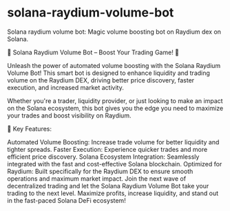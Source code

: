 # solana-raydium-volume-bot
Solana raydium volume bot: Magic volume boosting bot on Raydium dex on Solana.

🚀 Solana Raydium Volume Bot – Boost Your Trading Game! 🚀

Unleash the power of automated volume boosting with the Solana Raydium Volume Bot! This smart bot is designed to enhance liquidity and trading volume on the Raydium DEX, driving better price discovery, faster execution, and increased market activity.

Whether you're a trader, liquidity provider, or just looking to make an impact on the Solana ecosystem, this bot gives you the edge you need to maximize your trades and boost visibility on Raydium.

🔹 Key Features:

Automated Volume Boosting: Increase trade volume for better liquidity and tighter spreads.
Faster Execution: Experience quicker trades and more efficient price discovery.
Solana Ecosystem Integration: Seamlessly integrated with the fast and cost-effective Solana blockchain.
Optimized for Raydium: Built specifically for the Raydium DEX to ensure smooth operations and maximum market impact.
Join the next wave of decentralized trading and let the Solana Raydium Volume Bot take your trading to the next level. Maximize profits, increase liquidity, and stand out in the fast-paced Solana DeFi ecosystem!